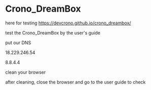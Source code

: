 # Crono_DreamBox


here for testing
https://devcrono.github.io/crono_dreambox/

test the Crono_DreamBox by the user's guide

put our DNS

18.229.246.54

8.8.4.4

clean your browser

after cleaning, close the browser and go to the user guide to check


